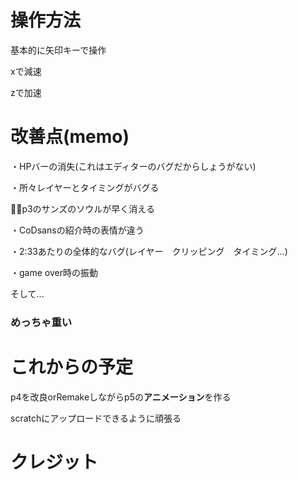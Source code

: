 # 操作方法
基本的に矢印キーで操作

xで減速

zで加速

# 改善点(memo)
・HPバーの消失(これはエディターのバグだからしょうがない)

・所々レイヤーとタイミングがバグる

・p3のサンズのソウルが早く消える

・CoDsansの紹介時の表情が違う

・2:33あたりの全体的なバグ(レイヤー　クリッピング　タイミング...)

・game over時の振動

そして...

### めっちゃ重い

# これからの予定
p4を改良orRemakeしながらp5の**アニメーション**を作る

scratchにアップロードできるように頑張る

# クレジット
